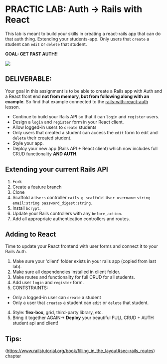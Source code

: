 # PRACTIC LAB: Auth -> Rails with React

This lab is meant to build your skills in creating a react-rails app that can do that auth thing. Extending your students-app. Only users that `create` a student can `edit` or `delete` that student.

**GOAL: GET PAST AUTH!!**

![](https://media.giphy.com/media/xUNd9Ae1eruXErfzXO/giphy.gif)

## DELIVERABLE:

Your goal in this assignment is to be able to create a Rails app with Auth and a React front end **not from memory, but from following along with an example**. So find that example connected to the [rails-with-react-auth](https://git.generalassemb.ly/sei-nyc-cicadas/rails-with-react-auth) lesson.

- Continue to build your Rails API so that it can `login` and `register` users.
- Design a `login` and `register` form in your React client.
- Allow logged-in users to `create` students
- Only users that created a student can access the `edit` form to edit and `delete` their created student.
- Style your app.
- Deploy your new app (Rails API + React client) which now includes full CRUD functionality **AND AUTH**.

## Extending your current Rails API

1. Fork
2. Create a feature branch
3. Clone
4. Scaffold a `Users` controller `rails g scaffold User username:string email:string password_digest:string`.
5. Install `bcrypt`.
6. Update your Rails controllers with any `before_action`.
7. Add all appropriate authentication controllers and routes.

## Adding to React

Time to update your React frontend with user forms and connect it to your Rails Auth.

1.  Make sure your 'client' folder exists in your rails app (copied from last lab).
1.  Make sure all dependencies installed in client folder.
1.  Make routes and functionality for full CRUD for all students.
1.  Add user `login` and `register` form.
1.  CONTSTRAINTS:

- Only a logged-in user can `create` a student
- Only a user that `creates` a student can `edit` or `delete` that student.

4.  Style: **flex-box**, grid, third-party library, etc.
5.  Bring it together AGAIN-> **Deploy** your beautiful FULL CRUD + AUTH student api and client!

## Tips:

(https://www.railstutorial.org/book/filling_in_the_layout#sec-rails_routes) chapter
